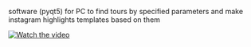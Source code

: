 software (pyqt5) for PC to find tours by specified parameters and make instagram highlights templates based on them

[![Watch the video](https://i.stack.imgur.com/Vp2cE.png)](/PyQT.mp4)
